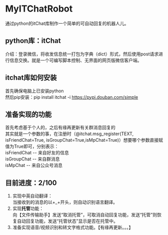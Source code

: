 # MyITChatRobot
通过python的itChat库制作一个简单的可自动回复的机器人儿。<br>
## python库：itChat
介绍：登录微信，将收发信息统一打包为字典（dict）形式，然后使用post请求进行信息交换。就是一个可编写脚本控制、无界面的网页版微信客户端。<br>
## itchat库如何安装
首先确保电脑上已安装python<br>
然后pip安装：pip install itchat -i https://pypi.douban.com/simple <br>
## 准备实现的功能
首先考虑基于个人的，之后有缘再更新有关群消息回复的<br>
其实就是一个参数的事，在注册时（@itchat.msg_register(TEXT, isFriendChat=True, isGroupChat=True,isMpChat=True)）想要哪个参数直接赋值为True即可，分别表示：<br>
isFriendChat -- 来自好友的信息<br>
isGroupChat -- 来自群消息<br>
isMpChat -- 来自公众号消息<br>
## 目前进度：2/100
1. 实现中英自动翻译：<br>
当接收到的消息的以+_+开头，则自动识别语言翻译。<br>
2. 实现**托管**功能：<br>
向【文件传输助手】发送“取消托管”，可取消自动回复功能，发送“托管”则恢复自动回复功能，发送“托管状态”显示是否在托管中。<br>
3. 准备实现语音/视频识别和转文字格式功能。【有缘再更新。。。】<br>

